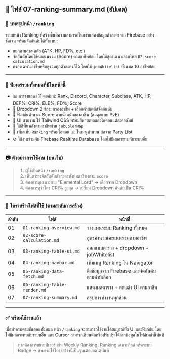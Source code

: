## 📁 ไฟล์ 07-ranking-summary.md (อัปเดต)

### 🧾 บทสรุปหน้า `/ranking`

ระบบหน้า Ranking ที่สร้างขึ้นมีความสามารถในการแสดงข้อมูลตัวละครจาก Firebase อย่างชัดเจน พร้อมจัดอันดับได้ทั้งแบบ:
- แยกตามค่าสเตตัส (ATK, HP, FD%, etc.)
- จัดอันดับโดยใช้คะแนนรวม (Score) ตามอาชีพย่อย โดยใช้สูตรเฉพาะจากไฟล์ `02-score-calculation.md`
- กรองเฉพาะอาชีพหรือดูรวมทุกตัวละครก็ได้ โดยใช้ `jobWhitelist` ทั้งหมด 10 อาชีพย่อย

---

### 📌 ฟีเจอร์รวมทั้งหมดที่มีในหน้านี้
- 📊 ตารางแสดง 11 คอลัมน์: Rank, Discord, Character, Subclass, ATK, HP, DEF%, CRI%, ELE%, FD%, Score
- 🔽 Dropdown 2 ช่อง: กรองอาชีพ + เลือกค่าสเตตัสจัดอันดับ
- 🧠 ฟังก์ชันคำนวณ Score ตามน้ำหนักของอาชีพ (สมดุลแบบ PvE)
- 🎨 UI สวยงาม ใช้ Tailwind CSS พร้อมสีพาสเทลและไอคอนแต่ละคอลัมน์
- 🌈 ใช้สีพื้นหลังตามอาชีพผ่าน `jobColorMap`
- 🧭 เพิ่มแท็บ `Ranking` พร้อมไอคอน 📊 ในเมนูด้านบน ถัดจาก Party List
- ⚙️ ใช้งานร่วมกับ Firebase Realtime Database โดยไม่มีผลกระทบกับระบบอื่น

---

### 📷 ตัวอย่างการใช้งาน (บนเว็บ)
> 1. ผู้ใช้เปิดหน้า `/ranking`
> 2. เห็นตารางจัดอันดับตัวละครทั้งหมด เรียงตาม `Score`
> 3. ต้องการดูเฉพาะสาย "Elemental Lord" → เลือกจาก Dropdown
> 4. ต้องการดูว่าใคร CRI% สูงสุด → เปลี่ยน Dropdown อันดับเป็น CRI%

---

### 🧩 โครงสร้างไฟล์ที่ใช้ (ตามลำดับการสร้าง)
| ลำดับ | ไฟล์ | หน้าที่ |
|--------|-------|----------|
| 01 | `01-ranking-overview.md` | วางแผนระบบ Ranking ทั้งหมด |
| 02 | `02-score-calculation.md` | สูตรคำนวณคะแนนรวมตามอาชีพ |
| 03 | `03-ranking-table-ui.md` | ออกแบบตาราง + dropdown + jobWhitelist |
| 04 | `04-ranking-navbar.md` | เพิ่มเมนู Ranking ใน Navigator |
| 05 | `05-ranking-data-fetch.md` | ดึงข้อมูลจาก Firebase และจัดอันดับตามค่าที่เลือก |
| 06 | `06-ranking-table-render.md` | แสดงผลตาราง + ตกแต่ง UI ตามอาชีพ |
| 07 | `07-ranking-summary.md` | สรุปการทำงานทุกส่วน |

---

### ✅ พร้อมใช้งานแล้ว
เมื่อทำครบตามขั้นตอนทั้งหมด หน้า `/ranking` จะสามารถใช้งานได้สมบูรณ์ทั้ง UI และฟังก์ชัน โดยไม่มีผลกระทบกับระบบอื่น และ Cursor สามารถเขียนต่อหรือปรับปรุงได้จากข้อมูลในไฟล์เหล่านี้ทันที

> หากต้องการขยายฟีเจอร์ เช่น Weekly Ranking, Ranking เฉพาะกิลด์ หรือระบบ Badge → สามารถใช้โครงสร้างนี้เป็นฐานต่อยอดได้ทันที